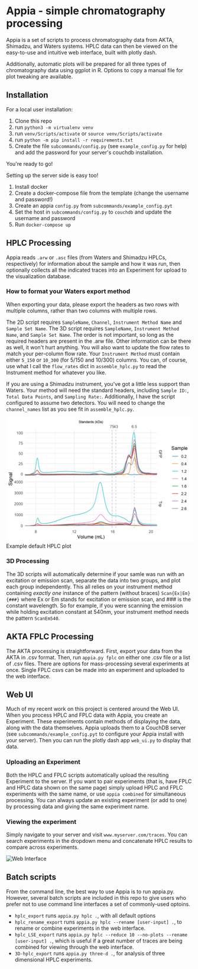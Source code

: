 # Appia - simple chromatography processing
Appia is a set of scripts to process chromatography data from AKTA, Shimadzu, and
Waters systems. HPLC data can then be viewed on the easy-to-use and intuitive
web interface, built with plotly dash.

Additionally, automatic plots will be prepared for all three types of chromatography
data using ggplot in R. Options to copy a manual file for plot tweaking are
available.

## Installation
For a local user installation:
1. Clone this repo
2. run `python3 -m virtualenv venv`
3. run `venv/Scripts/activate` or `source venv/Scripts/activate`
4. run `python -m pip install -r requirements.txt`
5. Create the file `subcommands/config.py` (see `example_config.py` for help) and
add the password for your server's couchdb installation.

You're ready to go!

Setting up the server side is easy too!
1. Install docker
2. Create a docker-compose file from the template (change the username and password!)
3. Create an appia `config.py` from `subcommands/example_config.pyt`
4. Set the host in `subcommands/config.py` to `couchdb` and update the username
and password
5. Run `docker-compose up`

## HPLC Processing
Appia reads `.arw` or `.asc` files (from Waters and Shimadzu HPLCs, respectively)
for information about the sample and how it was run, then optionally collects all the indicated
traces into an Experiment for upload to the visualization database.

### How to format your Waters export method
When exporting your data, please export the headers as two rows with multiple columns,
rather than two columns with multiple rows.

The 2D script requires `SampleName`, `Channel`, `Instrument Method Name` and
`Sample Set Name`. The 3D script requires `SampleName`, `Instrument Method
Name`, and `Sample Set Name`. The order is not important, so long as the
required headers are present in the .arw file. Other information can be there as
well, it won't hurt anything. You will also want to update the flow rates to
match your per-column flow rate. Your `Instrument Method` must contain either
`5_150` or `10_300` (for 5/150 and 10/300) columns. You can, of course, use what
I call the `flow_rates` dict in `assemble_hplc.py` to read the Instrument method
for whatever you like.

If you are using a Shimadzu instrument, you've got a little less support than Waters.
Your method will need the standard headers, including `Sample ID:`, `Total Data Points`, and
`Sampling Rate:`. Additionally, I have the script configured to assume two detectors.
You will need to change the `channel_names` list as you see fit in `assemble_hplc.py`.

![Example 2D Trace](HPLC-tests/2d_example_plot.png)
Example default HPLC plot

### 3D Processing
The 3D scripts will automatically determine if your samle was run with an excitation
or emission scan, separate the data into two groups, and plot each group independently.
This all relies on your instrument method containing _exactly one_ instance of the
pattern (without braces) `Scan{Ex|Em}{###}` where Ex or Em stands for excitation or
emission scan, and ### is the constant wavelength. So for example, if you
were scanning the emission while holding excitation constant at 540nm, your
instrument method needs the pattern `ScanEm540`.

## AKTA FPLC Processing
The AKTA processing is straightforward. First, export your data from the AKTA in
.csv format. Then, run `appia.py fplc` on either one .csv file or a list of
.csv files. There are options for mass-processing several experiments at once.
Single FPLC csvs can be made into an experiment and uploaded to the web interface.

## Web UI

Much of my recent work on this project is centered around the Web UI. When you
process HPLC and FPLC data with Appia, you create an Experiment. These experiments
contain methods of displaying the data, along with the data themselves. Appia uploads
them to a CouchDB server (see `subcommands/example_config.pyt` to configure your
Appia install with your server). Then you can run the plotly dash app `web_ui.py`
to display that data.

### Uploading an Experiment
Both the HPLC and FPLC scripts automatically upload the resulting Experiment to
the server. If you want to pair experiments (that is, have FPLC and HPLC data
shown on the same page) simply upload HPLC and FPLC experiments with the same name,
or use `appia combined` for simultaneous processing. You can always update an existing
experiment (or add to one) by processing data and giving the same experiment name.

### Viewing the experiment
Simply navigate to your server and visit `www.myserver.com/traces`. You can search
experiments in the dropdown menu and concatenate HPLC results to compare across
experiments.

![Web Interface](HPLC-tests/web_interface.gif)

## Batch scripts
From the command line, the best way to use Appia is to run appia.py. However,
several batch scripts are included in this repo to give users who prefer not
to use command line interfaces a set of commonly-used optoins.

 * `hplc_export` runs `appia.py hplc .`, with all default options
 * `hplc_rename_export` runs `appia.py hplc --rename [user-input] .`, to rename
or combine experiments in the web interface.
 * `hplc_LSE_export` runs `appia.py hplc --reduce 10 --no-plots --rename [user-input] .`,
which is useful if a great number of traces are being combined
for viewing through the web interface.
 * `3D-hplc_export` runs `appia.py three-d .`, for analysis of three dimensional
HPLC experiments.
